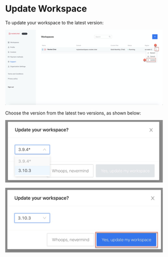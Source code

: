 # Update Workspace

To update your workspace to the latest version:

![](<../../../../.gitbook/assets/image (195).png>)

Choose the version from the latest two versions, as shown below:

![](<../../../../.gitbook/assets/image (196).png>)

![](<../../../../.gitbook/assets/image (197).png>)
